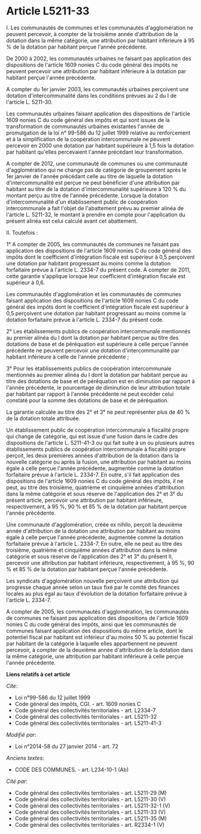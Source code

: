 # Article L5211-33

I. Les communautés de communes et les communautés d'agglomération ne peuvent percevoir, à compter de la troisième année
d'attribution de la dotation dans la même catégorie, une attribution par habitant inférieure à 95 % de la dotation par
habitant perçue l'année précédente. 

De 2000 à 2002, les communautés urbaines ne faisant pas application des dispositions de l'article 1609 nonies C du code
général des impôts ne peuvent percevoir une attribution par habitant inférieure à la dotation par habitant perçue l'année
précédente. 

A compter du 1er janvier 2003, les communautés urbaines perçoivent une dotation d'intercommunalité dans les conditions
prévues au 2 du I de l'article L. 5211-30. 

Les communautés urbaines faisant application des dispositions de l'article 1609 nonies C du code général des impôts et qui
sont issues de la transformation de communautés urbaines existantes l'année de promulgation de la loi n° 99-586 du 12 juillet
1999 relative au renforcement et à la simplification de la coopération intercommunale ne peuvent percevoir en 2000 une
dotation par habitant supérieure à 1,5 fois la dotation par habitant qu'elles percevaient l'année précédant leur
transformation. 

A compter de 2012, une communauté de communes ou une communauté d'agglomération qui ne change pas de catégorie de groupement
après le 1er janvier de l'année précédant celle au titre de laquelle la dotation d'intercommunalité est perçue ne peut
bénéficier d'une attribution par habitant au titre de la dotation d'intercommunalité supérieure à 120 % du montant perçu au
titre de l'année précédente. Lorsque la dotation d'intercommunalité d'un établissement public de coopération intercommunale a
fait l'objet de l'abattement prévu au premier alinéa de l'article L. 5211-32, le montant à prendre en compte pour
l'application du présent alinéa est celui calculé avant cet abattement. 

II. Toutefois : 

1° A compter de 2005, les communautés de communes ne faisant pas application des dispositions de l'article 1609 nonies C du
code général des impôts dont le coefficient d'intégration fiscale est supérieur à 0,5 perçoivent une dotation par habitant
progressant au moins comme la dotation forfaitaire prévue à l'article L. 2334-7 du présent code. A compter de 2011, cette
garantie s'applique lorsque leur coefficient d'intégration fiscale est supérieur à 0,6. 

Les communautés d'agglomération et les communautés de communes faisant application des dispositions de l'article 1609 nonies
C du code général des impôts dont le coefficient d'intégration fiscale est supérieur à 0,5 perçoivent une dotation par
habitant progressant au moins comme la dotation forfaitaire prévue à l'article L. 2334-7 du présent code. 

2° Les établissements publics de coopération intercommunale mentionnés au premier alinéa du I dont la dotation par habitant
perçue au titre des dotations de base et de péréquation est supérieure à celle perçue l'année précédente ne peuvent percevoir
une dotation d'intercommunalité par habitant inférieure à celle de l'année précédente ; 

3° Pour les établissements publics de coopération intercommunale mentionnés au premier alinéa du I dont la dotation par
habitant perçue au titre des dotations de base et de péréquation est en diminution par rapport à l'année précédente, le
pourcentage de diminution de leur attribution totale par habitant par rapport à l'année précédente ne peut excéder celui
constaté pour la somme des dotations de base et de péréquation. 

La garantie calculée au titre des 2° et 3° ne peut représenter plus de 40 % de la dotation totale attribuée. 

Un établissement public de coopération intercommunale à fiscalité propre qui change de catégorie, qui est issue d'une fusion
dans le cadre des dispositions de l'article L. 5211-41-3 ou qui fait suite à un ou plusieurs autres établissements publics de
coopération intercommunale à fiscalité propre perçoit, les deux premières années d'attribution de la dotation dans la
nouvelle catégorie ou après la fusion, une attribution par habitant au moins égale à celle perçue l'année précédente,
augmentée comme la dotation forfaitaire prévue à l'article L. 2334-7. En outre, s'il fait application des dispositions de
l'article 1609 nonies C du code général des impôts, il ne peut, au titre des troisième, quatrième et cinquième années
d'attribution dans la même catégorie et sous réserve de l'application des 2° et 3° du présent article, percevoir une
attribution par habitant inférieure, respectivement, à 95 %, 90 % et 85 % de la dotation par habitant perçue l'année
précédente. 

Une communauté d'agglomération, créée ex nihilo, perçoit la deuxième année d'attribution de la dotation une attribution par
habitant au moins égale à celle perçue l'année précédente, augmentée comme la dotation forfaitaire prévue à l'article L.
2334-7. En outre, elle ne peut au titre des troisième, quatrième et cinquième années d'attribution dans la même catégorie et
sous réserve de l'application des 2° et 3° du présent II, percevoir une attribution par habitant inférieure, respectivement,
à 95 %, 90 % et 85 % de la dotation par habitant perçue l'année précédente. 

Les syndicats d'agglomération nouvelle perçoivent une attribution qui progresse chaque année selon un taux fixé par le comité
des finances locales au plus égal au taux d'évolution de la dotation forfaitaire prévue à l'article L. 2334-7. 

A compter de 2005, les communautés d'agglomération, les communautés de communes ne faisant pas application des dispositions
de l'article 1609 nonies C du code général des impôts, ainsi que les communautés de communes faisant application des
dispositions du même article, dont le potentiel fiscal par habitant est inférieur d'au moins 50 % au potentiel fiscal par
habitant de la catégorie à laquelle elles appartiennent ne peuvent percevoir, à compter de la deuxième année d'attribution de
la dotation dans la même catégorie, une attribution par habitant inférieure à celle perçue l'année précédente.

**Liens relatifs à cet article**

_Cite_:

  - Loi n°99-586 du 12 juillet 1999
  - Code général des impôts, CGI. - art. 1609 nonies C
  - Code général des collectivités territoriales - art. L2334-7
  - Code général des collectivités territoriales - art. L5211-32
  - Code général des collectivités territoriales - art. L5211-41-3

_Modifié par_:

  - Loi n°2014-58 du 27 janvier 2014 - art. 72

_Anciens textes_:

  - CODE DES COMMUNES. - art. L234-10-1 (Ab)

_Cité par_:

  - Code général des collectivités territoriales - art. L5211-29 (M)
  - Code général des collectivités territoriales - art. L5211-30 (V)
  - Code général des collectivités territoriales - art. L5211-32-1 (V)
  - Code général des collectivités territoriales - art. L5211-33 (V)
  - Code général des collectivités territoriales - art. L5211-35 (M)
  - Code général des collectivités territoriales - art. R2334-1 (V)
